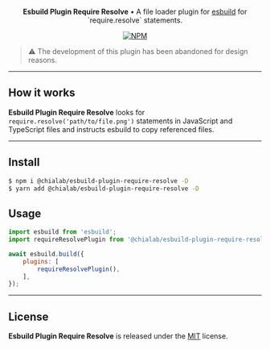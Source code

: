 <p align="center">
    <strong>Esbuild Plugin Require Resolve</strong> • A file loader plugin for <a href="https://esbuild.github.io/">esbuild</a> for `require.resolve` statements.
</p>

<p align="center">
    <a href="https://www.npmjs.com/package/@chialab/esbuild-plugin-require-resolve"><img alt="NPM" src="https://img.shields.io/npm/v/@chialab/esbuild-plugin-require-resolve.svg?style=flat-square"></a>
</p>

> ⚠️ The development of this plugin has been abandoned for design reasons.

---

## How it works

**Esbuild Plugin Require Resolve** looks for `require.resolve('path/to/file.png')` statements in JavaScript and TypeScript files and instructs esbuild to copy referenced files.

---

## Install

```sh
$ npm i @chialab/esbuild-plugin-require-resolve -D
$ yarn add @chialab/esbuild-plugin-require-resolve -D
```

## Usage

```js
import esbuild from 'esbuild';
import requireResolvePlugin from '@chialab/esbuild-plugin-require-resolve';

await esbuild.build({
    plugins: [
        requireResolvePlugin(),
    ],
});
```

---

## License

**Esbuild Plugin Require Resolve** is released under the [MIT](https://github.com/chialab/rna/blob/main/packages/esbuild-plugin-require-resolve/LICENSE) license.
